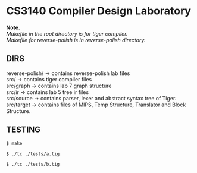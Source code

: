 # CS3140 Compiler Design Laboratory

**Note.** \
*Makefile in the root directory is for tiger compiler.*     \
*Makefile for reverse-polish is in reverse-polish directory.*

## DIRS
reverse-polish/ -> contains reverse-polish lab files \
src/ -> contains tiger compiler files   \
src/graph -> contains lab 7 graph structure \
src/ir -> contains lab 5 tree ir files   \
src/source -> contains parser, lexer and abstract syntax tree of Tiger. \
src/target -> contains files of MIPS, Temp Structure, Translator and Block Structure. 

## TESTING
``` $ make  ``` 

``` $ ./tc ./tests/a.tig ``` 

``` $ ./tc ./tests/b.tig ``` 
